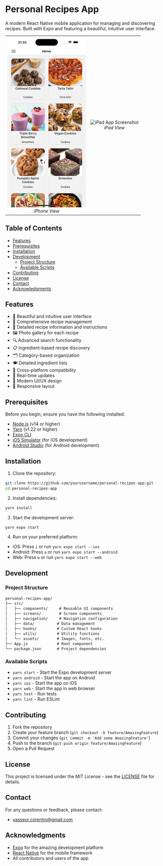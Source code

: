 # Personal Recipes App

A modern React Native mobile application for managing and discovering recipes. Built with Expo and featuring a beautiful, intuitive user interface.

<div align="center">
  <table>
    <tr>
      <td align="center">
        <img src="screenshot/Iphone/Simulator%20Screenshot%20-%20iPhone%2016%20Pro%20Max%20-%202025-03-12%20at%2021.33.49.png" width="250" alt="iPhone App Screenshot"/>
        <br>
        <em>iPhone View</em>
      </td>
      <td align="center">
        <img src="screenshot/Ipad/Simulator%20Screenshot%20-%20iPad%20Air%2013-inch%20(M2)%20-%202025-03-12%20at%2023.18.25.png" width="300" alt="iPad App Screenshot"/>
        <br>
        <em>iPad View</em>
      </td>
    </tr>
  </table>
</div>

## Table of Contents
- [Features](#features)
- [Prerequisites](#prerequisites)
- [Installation](#installation)
- [Development](#development)
  - [Project Structure](#project-structure)
  - [Available Scripts](#available-scripts)
- [Contributing](#contributing)
- [License](#license)
- [Contact](#contact)
- [Acknowledgments](#acknowledgments)

## Features

- 📱 Beautiful and intuitive user interface
- 🍳 Comprehensive recipe management
- 📑 Detailed recipe information and instructions
- 🖼️ Photo gallery for each recipe
- 🔍 Advanced search functionality
- 📋 Ingredient-based recipe discovery
- 🗂️ Category-based organization
- 🍽️ Detailed ingredient lists
- 📱 Cross-platform compatibility
- 🔄 Real-time updates
- 🎨 Modern UI/UX design
- 📱 Responsive layout

## Prerequisites

Before you begin, ensure you have the following installed:
- [Node.js](https://nodejs.org/) (v14 or higher)
- [Yarn](https://yarnpkg.com/) (v1.22 or higher)
- [Expo CLI](https://docs.expo.dev/get-started/installation/)
- [iOS Simulator](https://developer.apple.com/simulator/) (for iOS development)
- [Android Studio](https://developer.android.com/studio) (for Android development)

## Installation

1. Clone the repository:
```bash
git clone https://github.com/yourusername/personal-recipes-app.git
cd personal-recipes-app
```

2. Install dependencies:
```bash
yarn install
```

3. Start the development server:
```bash
yarn expo start
```

4. Run on your preferred platform:
- iOS: Press `i` or run `yarn expo start --ios`
- Android: Press `a` or run `yarn expo start --android`
- Web: Press `w` or run `yarn expo start --web`

## Development

### Project Structure

```
personal-recipes-app/
├── src/
│   ├── components/     # Reusable UI components
│   ├── screens/        # Screen components
│   ├── navigation/     # Navigation configuration
│   ├── data/          # Data management
│   ├── hooks/         # Custom React hooks
│   ├── utils/         # Utility functions
│   └── assets/        # Images, fonts, etc.
├── App.js             # Root component
└── package.json       # Project dependencies
```

### Available Scripts

- `yarn start` - Start the Expo development server
- `yarn android` - Start the app on Android
- `yarn ios` - Start the app on iOS
- `yarn web` - Start the app in web browser
- `yarn test` - Run tests
- `yarn lint` - Run ESLint

## Contributing

1. Fork the repository
2. Create your feature branch (`git checkout -b feature/AmazingFeature`)
3. Commit your changes (`git commit -m 'Add some AmazingFeature'`)
4. Push to the branch (`git push origin feature/AmazingFeature`)
5. Open a Pull Request

## License

This project is licensed under the MIT License - see the [LICENSE](LICENSE) file for details.

## Contact

For any questions or feedback, please contact:
- vasseur.corentin@gmail.com

## Acknowledgments

- [Expo](https://expo.dev/) for the amazing development platform
- [React Native](https://reactnative.dev/) for the mobile framework
- All contributors and users of the app
